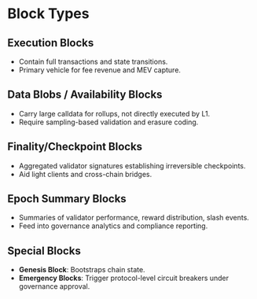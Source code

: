 # Block Types

## Execution Blocks
- Contain full transactions and state transitions.
- Primary vehicle for fee revenue and MEV capture.

## Data Blobs / Availability Blocks
- Carry large calldata for rollups, not directly executed by L1.
- Require sampling-based validation and erasure coding.

## Finality/Checkpoint Blocks
- Aggregated validator signatures establishing irreversible checkpoints.
- Aid light clients and cross-chain bridges.

## Epoch Summary Blocks
- Summaries of validator performance, reward distribution, slash events.
- Feed into governance analytics and compliance reporting.

## Special Blocks
- **Genesis Block**: Bootstraps chain state.
- **Emergency Blocks**: Trigger protocol-level circuit breakers under governance approval.
